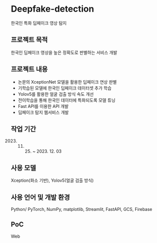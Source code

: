 # Deepfake-detection
한국인 특화 딥페이크 영상 탐지
## 프로젝트 목적
한국인 딥페이크 영상을 높은 정확도로 판별하는 서비스 개발 
## 프로젝트 내용
- 논문의 XceptionNet 모델을 활용한 딥페이크 연상 판별
- 기학습된 모델에 한국인 딥페이크 데이터셋 추가 학습
- Yolov5를 활용한 얼굴 검출 방식 속도 개선
- 전이학습을 통해 한국인 데이터에 특화되도록 모델 튜닝
- Fast API를 이용한 API 개발
- 딥페이크 탐지 웹서비스 개발
## 작업 기간
2023. 11. 25. ~ 2023. 12. 03
## 사용 모델
Xception(화소 기반), Yolov5(얼굴 검출 방식)
## 사용 언어 및 개발 환경
Python/ PyTorch, NumPy, matplotlib, Streamlit, FastAPI, GCS, Firebase
## PoC
Web
